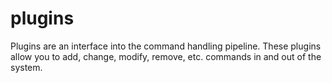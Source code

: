 # plugins

Plugins are an interface into the command handling pipeline. These plugins allow you to add, change, modify, remove, etc. commands in and out of the system.
